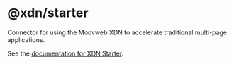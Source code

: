 # @xdn/starter

Connector for using the Moovweb XDN to accelerate traditional multi-page applications.

See the [documentation for XDN Starter](https://developer.moovweb.com/guides/starter).
